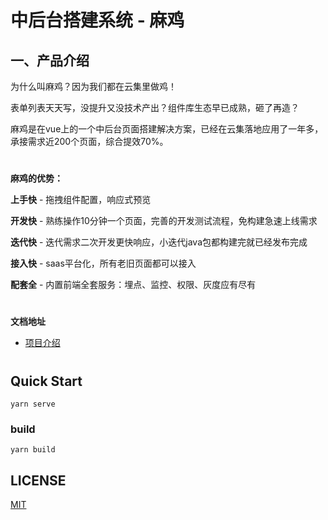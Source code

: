 
# 中后台搭建系统 - 麻鸡


## 一、产品介绍
为什么叫麻鸡？因为我们都在云集里做鸡！

表单列表天天写，没提升又没技术产出？组件库生态早已成熟，砸了再造？

麻鸡是在vue上的一个中后台页面搭建解决方案，已经在云集落地应用了一年多，承接需求近200个页面，综合提效70%。

#
**麻鸡的优势：**

**上手快** - 拖拽组件配置，响应式预览

**开发快** - 熟练操作10分钟一个页面，完善的开发测试流程，免构建急速上线需求

**迭代快** - 迭代需求二次开发更快响应，小迭代java包都构建完就已经发布完成

**接入快** - saas平台化，所有老旧页面都可以接入

**配套全** - 内置前端全套服务：埋点、监控、权限、灰度应有尽有

# 

**文档地址**
  - [项目介绍](https://www.jianshu.com/p/1403b8704b8a)
#

## Quick Start
``` shell
yarn serve
```

### build
``` shell
yarn build
```



## LICENSE
[MIT](LICENSE)
 